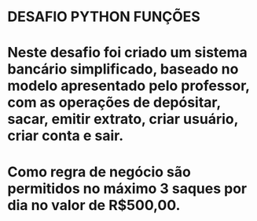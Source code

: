 # DESAFIO PYTHON FUNÇÕES
# Neste desafio foi criado um sistema bancário simplificado, baseado no modelo apresentado pelo professor, com as operações de depósitar, sacar, emitir extrato, criar usuário, criar conta e sair.
# Como regra de negócio são permitidos no máximo 3 saques por dia no valor de R$500,00.

